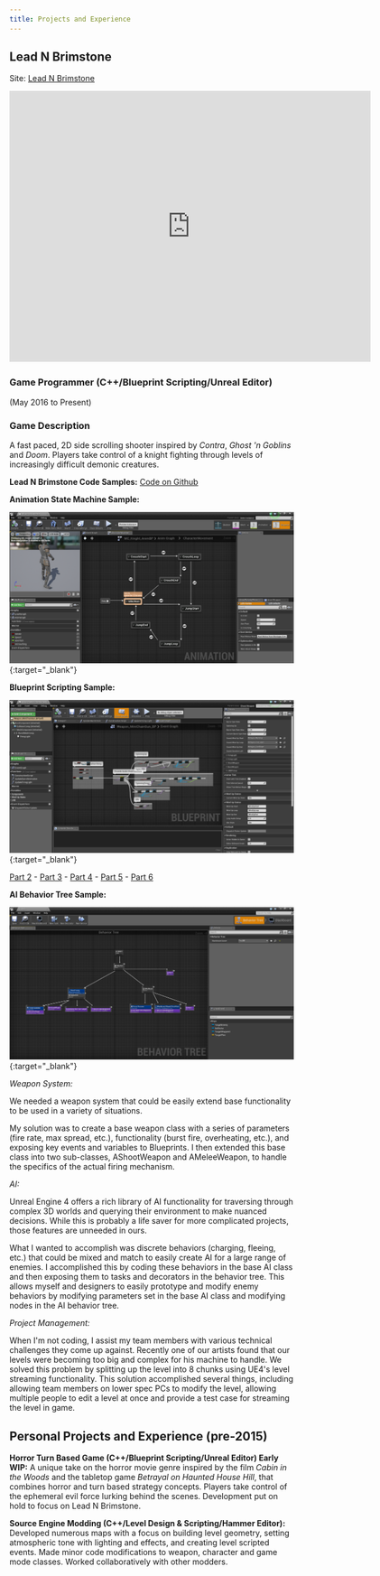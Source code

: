 ```yaml
---
title: Projects and Experience
---
```


## Lead N Brimstone
Site: [Lead N Brimstone](http://www.wadenkanestudios.com/#!projects/leadnbrimestone.html)

<iframe src="https://drive.google.com/file/d/0ByegvJ7suqvHRjFoTTNPbW5TM2c/preview" width="640" height="480" frameBorder="0"></iframe>

### Game Programmer (C++/Blueprint Scripting/Unreal Editor)
(May 2016 to Present)

### Game Description
A fast paced, 2D side scrolling shooter inspired by _Contra_, _Ghost 'n Goblins_ and _Doom_. Players take control of a knight fighting through levels of increasingly difficult demonic creatures.

**Lead N Brimstone Code Samples:**
[Code on Github](https://github.com/calebsmth54/LeadNBrimstone)


**Animation State Machine Sample:**

[![Lead N Brimstone Preview Picture](/assets/img/LnBPreview2.png)](/assets/img/LnBPreview2.png){:target="_blank"}


**Blueprint Scripting Sample:**

[![Lead N Brimstone Preview Picture](/assets/img/BPPreview1.png)](/assets/img/BPPreview1.png){:target="_blank"}

[Part 2](/assets/img/BPPreview2.png) -
[Part 3](/assets/img/BPPreview3.png) -
[Part 4](/assets/img/BPPreview4.png) -
[Part 5](/assets/img/BPPreview5.png) -
[Part 6](/assets/img/BPPreview6.png)


**AI Behavior Tree Sample:**

[![Lead N Brimstone Preview Picture](/assets/img/LnBPreview3.png)](/assets/img/LnBPreview3.png){:target="_blank"}


*Weapon System:*

We needed a weapon system that could be easily extend base functionality to be used in a variety of situations.

My solution was to create a base weapon class with a series of parameters (fire rate, max spread, etc.), functionality (burst fire, overheating, etc.), and exposing key events and variables to Blueprints. I then extended this base class into two sub-classes, AShootWeapon and AMeleeWeapon, to handle the specifics of the actual firing mechanism.


*AI:*

Unreal Engine 4 offers a rich library of AI functionality for traversing through complex 3D worlds and querying their environment to make nuanced decisions. While this is probably a life saver for more complicated projects, those features are unneeded in ours.

What I wanted to accomplish was discrete behaviors (charging, fleeing, etc.) that could be mixed and match to easily create AI for a large range of enemies. I accomplished this by coding these behaviors in the base AI class and then exposing them to tasks and decorators in the behavior tree. This allows myself and designers to easily prototype and modify enemy behaviors by modifying parameters set in the base AI class and modifying nodes in the AI behavior tree.


*Project Management:*

When I'm not coding, I assist my team members with various technical challenges they come up against. Recently one of our artists found that our levels were becoming too big and complex for his machine to handle. We solved this problem by splitting up the level into 8 chunks using UE4's level streaming functionality. This solution accomplished several things, including allowing team members on lower spec PCs to modify the level, allowing multiple people to edit a level at once and provide a test case for streaming the level in game.


## Personal Projects and Experience (pre-2015)


**Horror Turn Based Game (C++/Blueprint Scripting/Unreal Editor) Early WIP:** A unique take on the horror movie genre inspired by the film _Cabin in the Woods_ and the tabletop game _Betrayal on Haunted House Hill_, that combines horror and turn based strategy concepts. Players take control of the ephemeral evil force lurking behind the scenes. Development put on hold to focus on Lead N Brimstone.


**Source Engine Modding (C++/Level Design & Scripting/Hammer Editor):** Developed numerous maps with a focus on building level geometry, setting atmospheric tone with lighting and effects, and creating level scripted events. Made minor code modifications to weapon, character and game mode classes. Worked collaboratively with other modders.
